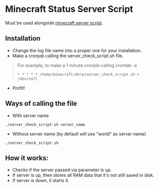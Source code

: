 # Minecraft Status Server Script

Must be used alongside [minecraft server script](https://github.com/sandain/MinecraftServerControlScript).

## Installation

* Change the log file name into a proper one for your installation.
* Make a cronjob calling the server_check_script.sh file.
> For example, to make a 1 minute cronjob calling
> crontab -e
> ```
> * * * * * /home/minecraft/derp/server_check_script.sh > /dev/null
> ```

* Profit!

## Ways of calling the file

* With server name

```
./server_check_script.sh server_name
```

* Without server name (by default will use "world" as server name)

```
./server_check_script.sh
```

## How it works:

* Checks if the server passed via parameter is up.
* If server is up, then stores all RAM data that it's not still saved in disk.
* If server is down, it starts it.
